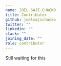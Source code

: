 ```yaml
---
name: JOEL SAJI CHACKO
title: Contributor
github: joelsajichacko
twitter: ""
linkedin: ""
slack: ""
joining_date: ""
role: contributor
---
```


Still waiting for this
